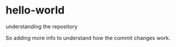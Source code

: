 # hello-world
understanding the repository

So adding more info to understand how the commit changes work.
